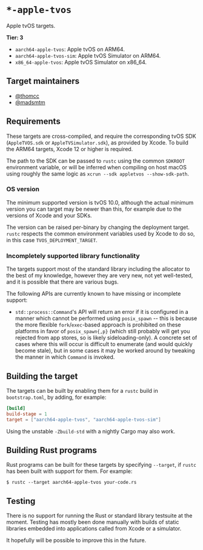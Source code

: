# `*-apple-tvos`

Apple tvOS targets.

**Tier: 3**

- `aarch64-apple-tvos`: Apple tvOS on ARM64.
- `aarch64-apple-tvos-sim`: Apple tvOS Simulator on ARM64.
- `x86_64-apple-tvos`: Apple tvOS Simulator on x86_64.

## Target maintainers

- [@thomcc](https://github.com/thomcc)
- [@madsmtm](https://github.com/madsmtm)

## Requirements

These targets are cross-compiled, and require the corresponding tvOS SDK
(`AppleTVOS.sdk` or `AppleTVSimulator.sdk`), as provided by Xcode. To build the
ARM64 targets, Xcode 12 or higher is required.

The path to the SDK can be passed to `rustc` using the common `SDKROOT`
environment variable, or will be inferred when compiling on host macOS using
roughly the same logic as `xcrun --sdk appletvos --show-sdk-path`.

### OS version

The minimum supported version is tvOS 10.0, although the actual minimum version
you can target may be newer than this, for example due to the versions of Xcode
and your SDKs.

The version can be raised per-binary by changing the deployment target. `rustc`
respects the common environment variables used by Xcode to do so, in this
case `TVOS_DEPLOYMENT_TARGET`.

### Incompletely supported library functionality

The targets support most of the standard library including the allocator to the
best of my knowledge, however they are very new, not yet well-tested, and it is
possible that there are various bugs.

The following APIs are currently known to have missing or incomplete support:

- `std::process::Command`'s API will return an error if it is configured in a
  manner which cannot be performed using `posix_spawn` -- this is because the
  more flexible `fork`/`exec`-based approach is prohibited on these platforms in
  favor of `posix_spawn{,p}` (which still probably will get you rejected from
  app stores, so is likely sideloading-only). A concrete set of cases where this
  will occur is difficult to enumerate (and would quickly become stale), but in
  some cases it may be worked around by tweaking the manner in which `Command`
  is invoked.

## Building the target

The targets can be built by enabling them for a `rustc` build in
`bootstrap.toml`, by adding, for example:

```toml
[build]
build-stage = 1
target = ["aarch64-apple-tvos", "aarch64-apple-tvos-sim"]
```

Using the unstable `-Zbuild-std` with a nightly Cargo may also work.

## Building Rust programs

Rust programs can be built for these targets by specifying `--target`, if
`rustc` has been built with support for them. For example:

```console
$ rustc --target aarch64-apple-tvos your-code.rs
```

## Testing

There is no support for running the Rust or standard library testsuite at the
moment. Testing has mostly been done manually with builds of static libraries
embedded into applications called from Xcode or a simulator.

It hopefully will be possible to improve this in the future.
